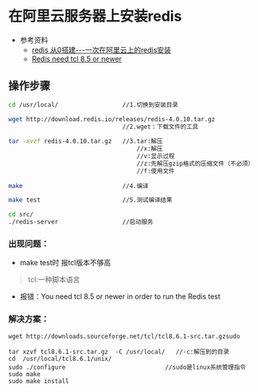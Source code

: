 # 在阿里云服务器上安装redis

- 参考资料
  - [redis 从0搭建---一次在阿里云上的redis安装](https://blog.csdn.net/qq_41376740/article/details/81007226)
  - [Redis need tcl 8.5 or newer](https://blog.csdn.net/luyee2010/article/details/18766911)

## 操作步骤

```bash
cd /usr/local/					//1.切换到安装目录

wget http://download.redis.io/releases/redis-4.0.10.tar.gz 
								//2.wget：下载文件的工具
								
tar -xvzf redis-4.0.10.tar.gz 	//3.tar:解压
                                    //x:解压
                                    //v:显示过程
                                    //z:先解压gzip格式的压缩文件（不必须）
                                    //f:使用文件
								
make							//4.编译

make test						//5.测试编译结果

cd src/
./redis-server 					//启动服务
```

### 出现问题：

- make test时 报tcl版本不够高

> tcl:一种脚本语言

- 报错：You need tcl 8.5 or newer in order to run the Redis test

### 解决方案：

```shell
wget http://downloads.sourceforge.net/tcl/tcl8.6.1-src.tar.gzsudo 

tar xzvf tcl8.6.1-src.tar.gz  -C /usr/local/   //-c:解压到的目录
cd  /usr/local/tcl8.6.1/unix/
sudo ./configure							//sudo是linux系统管理指令
sudo make
sudo make install 
```

















